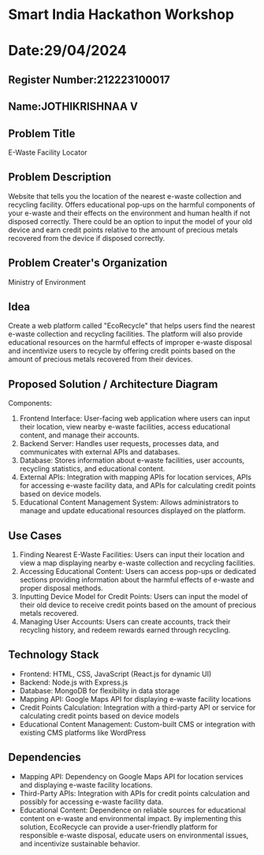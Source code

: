 # Smart India Hackathon Workshop
# Date:29/04/2024
## Register Number:212223100017
## Name:JOTHIKRISHNAA V
## Problem Title
E-Waste Facility Locator
## Problem Description
Website that tells you the location of the nearest e-waste collection and recycling facility. Offers educational pop-ups on the harmful components of your e-waste and their effects on the environment and human health if not disposed correctly. There could be an option to input the model of your old device and earn credit points relative to the amount of precious metals recovered from the device if disposed correctly.
## Problem Creater's Organization
Ministry of Environment

## Idea
Create a web platform called "EcoRecycle" that helps users find the nearest e-waste collection and recycling facilities. The platform will also provide educational resources on the harmful effects of improper e-waste disposal and incentivize users to recycle by offering credit points based on the amount of precious metals recovered from their devices.
## Proposed Solution / Architecture Diagram
Components:

1. Frontend Interface: User-facing web application where users can input their location, view nearby e-waste facilities, access educational content, and manage their accounts.
2. Backend Server: Handles user requests, processes data, and communicates with external APIs and databases.
3. Database: Stores information about e-waste facilities, user accounts, recycling statistics, and educational content.
4. External APIs: Integration with mapping APIs for location services, APIs for accessing e-waste facility data, and APIs for calculating credit points based on device models.
5. Educational Content Management System: Allows administrators to manage and update educational resources displayed on the platform.
## Use Cases
1. Finding Nearest E-Waste Facilities: Users can input their location and view a map displaying nearby e-waste collection and recycling facilities.
2. Accessing Educational Content: Users can access pop-ups or dedicated sections providing information about the harmful effects of e-waste and proper disposal methods.
3. Inputting Device Model for Credit Points: Users can input the model of their old device to receive credit points based on the amount of precious metals recovered.
4. Managing User Accounts: Users can create accounts, track their recycling history, and redeem rewards earned through recycling.
## Technology Stack
* Frontend: HTML, CSS, JavaScript (React.js for dynamic UI)
* Backend: Node.js with Express.js
* Database: MongoDB for flexibility in data storage
* Mapping API: Google Maps API for displaying e-waste facility locations
* Credit Points Calculation: Integration with a third-party API or service for calculating credit points based on device models
* Educational Content Management: Custom-built CMS or integration with existing CMS platforms like WordPress
## Dependencies
* Mapping API: Dependency on Google Maps API for location services and displaying e-waste facility locations.
* Third-Party APIs: Integration with APIs for credit points calculation and possibly for accessing e-waste facility data.
* Educational Content: Dependence on reliable sources for educational content on e-waste and environmental impact.
By implementing this solution, EcoRecycle can provide a user-friendly platform for responsible e-waste disposal, educate users on environmental issues, and incentivize sustainable behavior.